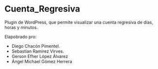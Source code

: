 # Cuenta_Regresiva
Plugin de WordPress, que permite visualizar una cuenta regresiva de días, horas y minutos.

Elapobrado pro:
- Diego Chacón Pimentel.
- Sebastian Ramirez Virves.
- Gerson Efher López Álvarez
- Ángel Michael Gómez Herrera
